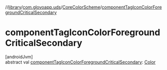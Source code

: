 //[library](../../../index.md)/[com.glovoapp.uds](../index.md)/[CoreColorScheme](index.md)/[componentTagIconColorForegroundCriticalSecondary](component-tag-icon-color-foreground-critical-secondary.md)

# componentTagIconColorForegroundCriticalSecondary

[androidJvm]\
abstract val [componentTagIconColorForegroundCriticalSecondary](component-tag-icon-color-foreground-critical-secondary.md): [Color](https://developer.android.com/reference/kotlin/androidx/compose/ui/graphics/Color.html)
